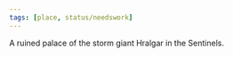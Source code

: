 ```yaml
---
tags: [place, status/needswork]
---
```


A ruined palace of the storm giant Hralgar in the Sentinels.